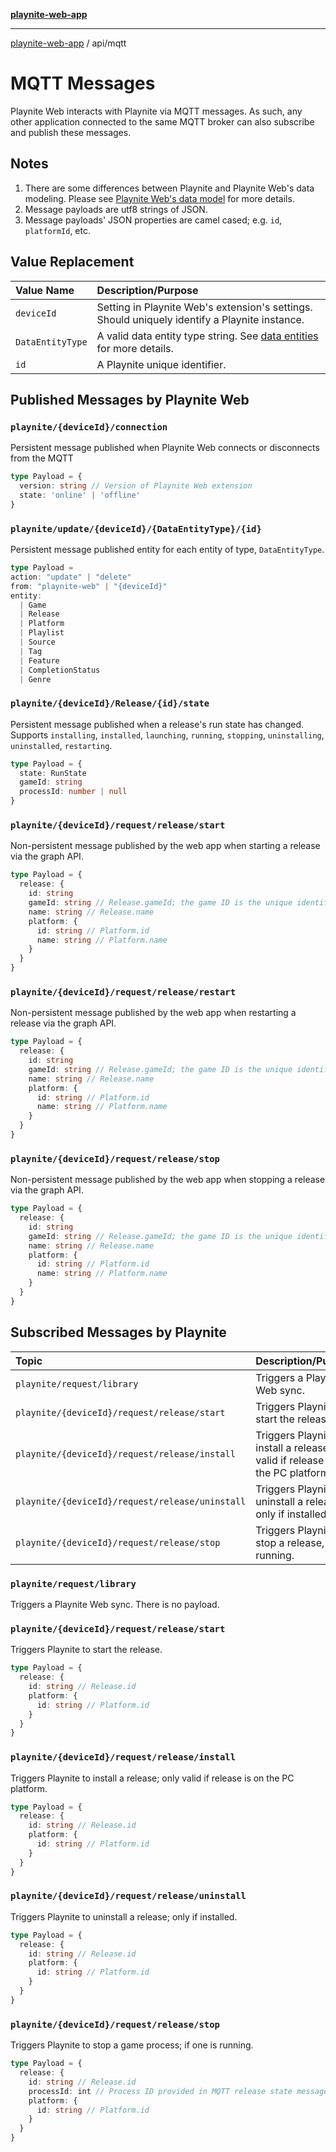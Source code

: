 [**playnite-web-app**](../../README.md)

***

[playnite-web-app](../../README.md) / api/mqtt

# MQTT Messages

Playnite Web interacts with Playnite via MQTT messages. As such, any other application connected to the same MQTT broker can also subscribe and publish these messages.

## Notes

1. There are some differences between Playnite and Playnite Web's data modeling. Please see [Playnite Web's data model](./../../types.entities/README.md) for more details.
2. Message payloads are utf8 strings of JSON.
3. Message payloads' JSON properties are camel cased; e.g. `id`, `platformId`, etc.

## Value Replacement

| Value Name       | Description/Purpose                                                                           |
| :--------------- | :-------------------------------------------------------------------------------------------- |
| `deviceId`       | Setting in Playnite Web's extension's settings. Should uniquely identify a Playnite instance. |
| `DataEntityType` | A valid data entity type string. See [data entities](./data-entities.md) for more details.    |
| `id`             | A Playnite unique identifier.                                                                 |

## Published Messages by Playnite Web

### `playnite/{deviceId}/connection`

Persistent message published when Playnite Web connects or disconnects from the MQTT

```ts
type Payload = {
  version: string // Version of Playnite Web extension
  state: 'online' | 'offline'
}
```

### `playnite/update/{deviceId}/{DataEntityType}/{id}`

Persistent message published entity for each entity of type, `DataEntityType`.

```ts
type Payload =
action: "update" | "delete"
from: "playnite-web" | "{deviceId}"
entity:
  | Game
  | Release
  | Platform
  | Playlist
  | Source
  | Tag
  | Feature
  | CompletionStatus
  | Genre
```

### `playnite/{deviceId}/Release/{id}/state`

Persistent message published when a release's run state has changed. Supports `installing`, `installed`, `launching`, `running`, `stopping`, `uninstalling`, `uninstalled`, `restarting`.

```ts
type Payload = {
  state: RunState
  gameId: string
  processId: number | null
}
```

### `playnite/{deviceId}/request/release/start`

Non-persistent message published by the web app when starting a release via the graph API.

```ts
type Payload = {
  release: {
    id: string
    gameId: string // Release.gameId; the game ID is the unique identifier assigned by the source in Playnite.
    name: string // Release.name
    platform: {
      id: string // Platform.id
      name: string // Platform.name
    }
  }
}
```

### `playnite/{deviceId}/request/release/restart`

Non-persistent message published by the web app when restarting a release via the graph API.

```ts
type Payload = {
  release: {
    id: string
    gameId: string // Release.gameId; the game ID is the unique identifier assigned by the source in Playnite.
    name: string // Release.name
    platform: {
      id: string // Platform.id
      name: string // Platform.name
    }
  }
}
```

### `playnite/{deviceId}/request/release/stop`

Non-persistent message published by the web app when stopping a release via the graph API.

```ts
type Payload = {
  release: {
    id: string
    gameId: string // Release.gameId; the game ID is the unique identifier assigned by the source in Playnite.
    name: string // Release.name
    platform: {
      id: string // Platform.id
      name: string // Platform.name
    }
  }
}
```

## Subscribed Messages by Playnite

| Topic                                           | Description/Purpose                                                                  |
| :---------------------------------------------- | :----------------------------------------------------------------------------------- |
| `playnite/request/library`                      | Triggers a Playnite Web sync.                                                        |
| `playnite/{deviceId}/request/release/start`     | Triggers Playnite to start the release.                                              |
| `playnite/{deviceId}/request/release/install`   | Triggers Playnite to install a release; only valid if release is on the PC platform. |
| `playnite/{deviceId}/request/release/uninstall` | Triggers Playnite to uninstall a release; only if installed.                         |
| `playnite/{deviceId}/request/release/stop`      | Triggers Playnite to stop a release, if running.                                     |

### `playnite/request/library`

Triggers a Playnite Web sync. There is no payload.

### `playnite/{deviceId}/request/release/start`

Triggers Playnite to start the release.

```ts
type Payload = {
  release: {
    id: string // Release.id
    platform: {
      id: string // Platform.id
    }
  }
}
```

### `playnite/{deviceId}/request/release/install`

Triggers Playnite to install a release; only valid if release is on the PC platform.

```ts
type Payload = {
  release: {
    id: string // Release.id
    platform: {
      id: string // Platform.id
    }
  }
}
```

### `playnite/{deviceId}/request/release/uninstall`

Triggers Playnite to uninstall a release; only if installed.

```ts
type Payload = {
  release: {
    id: string // Release.id
    platform: {
      id: string // Platform.id
    }
  }
}
```

### `playnite/{deviceId}/request/release/stop`

Triggers Playnite to stop a game process; if one is running.

```ts
type Payload = {
  release: {
    id: string // Release.id
    processId: int // Process ID provided in MQTT release state message.
    platform: {
      id: string // Platform.id
    }
  }
}
```
